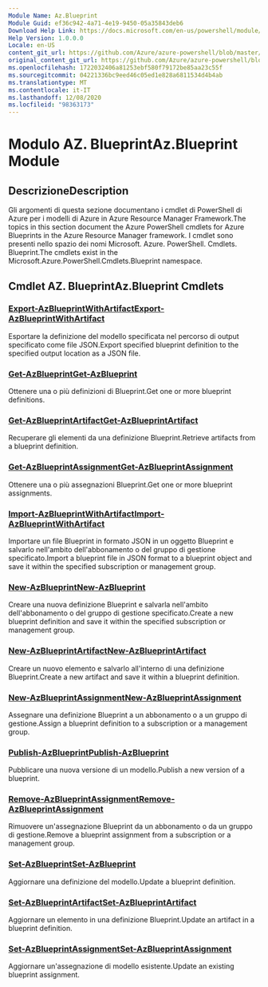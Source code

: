 ```yaml
---
Module Name: Az.Blueprint
Module Guid: ef36c942-4a71-4e19-9450-05a35843deb6
Download Help Link: https://docs.microsoft.com/en-us/powershell/module/az.blueprint
Help Version: 1.0.0.0
Locale: en-US
content_git_url: https://github.com/Azure/azure-powershell/blob/master/src/Blueprint/Blueprint/help/Az.Blueprint.md
original_content_git_url: https://github.com/Azure/azure-powershell/blob/master/src/Blueprint/Blueprint/help/Az.Blueprint.md
ms.openlocfilehash: 1722032406a81253ebf580f79172be85aa23c55f
ms.sourcegitcommit: 04221336bc9eed46c05ed1e828a6811534d4b4ab
ms.translationtype: MT
ms.contentlocale: it-IT
ms.lasthandoff: 12/08/2020
ms.locfileid: "98363173"
---
```

# <span data-ttu-id="9e223-101">Modulo AZ. Blueprint</span><span class="sxs-lookup"><span data-stu-id="9e223-101">Az.Blueprint Module</span></span>
## <span data-ttu-id="9e223-102">Descrizione</span><span class="sxs-lookup"><span data-stu-id="9e223-102">Description</span></span>
<span data-ttu-id="9e223-103">Gli argomenti di questa sezione documentano i cmdlet di PowerShell di Azure per i modelli di Azure in Azure Resource Manager Framework.</span><span class="sxs-lookup"><span data-stu-id="9e223-103">The topics in this section document the Azure PowerShell cmdlets for Azure Blueprints in the Azure Resource Manager framework.</span></span> <span data-ttu-id="9e223-104">I cmdlet sono presenti nello spazio dei nomi Microsoft. Azure. PowerShell. Cmdlets. Blueprint.</span><span class="sxs-lookup"><span data-stu-id="9e223-104">The cmdlets exist in the Microsoft.Azure.PowerShell.Cmdlets.Blueprint namespace.</span></span>

## <span data-ttu-id="9e223-105">Cmdlet AZ. Blueprint</span><span class="sxs-lookup"><span data-stu-id="9e223-105">Az.Blueprint Cmdlets</span></span>
### [<span data-ttu-id="9e223-106">Export-AzBlueprintWithArtifact</span><span class="sxs-lookup"><span data-stu-id="9e223-106">Export-AzBlueprintWithArtifact</span></span>](Export-AzBlueprintWithArtifact.md)
<span data-ttu-id="9e223-107">Esportare la definizione del modello specificata nel percorso di output specificato come file JSON.</span><span class="sxs-lookup"><span data-stu-id="9e223-107">Export specified blueprint definition to the specified output location as a JSON file.</span></span> 

### [<span data-ttu-id="9e223-108">Get-AzBlueprint</span><span class="sxs-lookup"><span data-stu-id="9e223-108">Get-AzBlueprint</span></span>](Get-AzBlueprint.md)
<span data-ttu-id="9e223-109">Ottenere una o più definizioni di Blueprint.</span><span class="sxs-lookup"><span data-stu-id="9e223-109">Get one or more blueprint definitions.</span></span>

### [<span data-ttu-id="9e223-110">Get-AzBlueprintArtifact</span><span class="sxs-lookup"><span data-stu-id="9e223-110">Get-AzBlueprintArtifact</span></span>](Get-AzBlueprintArtifact.md)
<span data-ttu-id="9e223-111">Recuperare gli elementi da una definizione Blueprint.</span><span class="sxs-lookup"><span data-stu-id="9e223-111">Retrieve artifacts from a blueprint definition.</span></span>

### [<span data-ttu-id="9e223-112">Get-AzBlueprintAssignment</span><span class="sxs-lookup"><span data-stu-id="9e223-112">Get-AzBlueprintAssignment</span></span>](Get-AzBlueprintAssignment.md)
<span data-ttu-id="9e223-113">Ottenere una o più assegnazioni Blueprint.</span><span class="sxs-lookup"><span data-stu-id="9e223-113">Get one or more blueprint assignments.</span></span>

### [<span data-ttu-id="9e223-114">Import-AzBlueprintWithArtifact</span><span class="sxs-lookup"><span data-stu-id="9e223-114">Import-AzBlueprintWithArtifact</span></span>](Import-AzBlueprintWithArtifact.md)
<span data-ttu-id="9e223-115">Importare un file Blueprint in formato JSON in un oggetto Blueprint e salvarlo nell'ambito dell'abbonamento o del gruppo di gestione specificato.</span><span class="sxs-lookup"><span data-stu-id="9e223-115">Import a blueprint file in JSON format to a blueprint object and save it within the specified subscription or management group.</span></span>

### [<span data-ttu-id="9e223-116">New-AzBlueprint</span><span class="sxs-lookup"><span data-stu-id="9e223-116">New-AzBlueprint</span></span>](New-AzBlueprint.md)
<span data-ttu-id="9e223-117">Creare una nuova definizione Blueprint e salvarla nell'ambito dell'abbonamento o del gruppo di gestione specificato.</span><span class="sxs-lookup"><span data-stu-id="9e223-117">Create a new blueprint definition and save it within the specified subscription or management group.</span></span>

### [<span data-ttu-id="9e223-118">New-AzBlueprintArtifact</span><span class="sxs-lookup"><span data-stu-id="9e223-118">New-AzBlueprintArtifact</span></span>](New-AzBlueprintArtifact.md)
<span data-ttu-id="9e223-119">Creare un nuovo elemento e salvarlo all'interno di una definizione Blueprint.</span><span class="sxs-lookup"><span data-stu-id="9e223-119">Create a new artifact and save it within a blueprint definition.</span></span>

### [<span data-ttu-id="9e223-120">New-AzBlueprintAssignment</span><span class="sxs-lookup"><span data-stu-id="9e223-120">New-AzBlueprintAssignment</span></span>](New-AzBlueprintAssignment.md)
<span data-ttu-id="9e223-121">Assegnare una definizione Blueprint a un abbonamento o a un gruppo di gestione.</span><span class="sxs-lookup"><span data-stu-id="9e223-121">Assign a blueprint definition to a subscription or a management group.</span></span>

### [<span data-ttu-id="9e223-122">Publish-AzBlueprint</span><span class="sxs-lookup"><span data-stu-id="9e223-122">Publish-AzBlueprint</span></span>](Publish-AzBlueprint.md)
<span data-ttu-id="9e223-123">Pubblicare una nuova versione di un modello.</span><span class="sxs-lookup"><span data-stu-id="9e223-123">Publish a new version of a blueprint.</span></span>

### [<span data-ttu-id="9e223-124">Remove-AzBlueprintAssignment</span><span class="sxs-lookup"><span data-stu-id="9e223-124">Remove-AzBlueprintAssignment</span></span>](Remove-AzBlueprintAssignment.md)
<span data-ttu-id="9e223-125">Rimuovere un'assegnazione Blueprint da un abbonamento o da un gruppo di gestione.</span><span class="sxs-lookup"><span data-stu-id="9e223-125">Remove a blueprint assignment from a subscription or a management group.</span></span>

### [<span data-ttu-id="9e223-126">Set-AzBlueprint</span><span class="sxs-lookup"><span data-stu-id="9e223-126">Set-AzBlueprint</span></span>](Set-AzBlueprint.md)
<span data-ttu-id="9e223-127">Aggiornare una definizione del modello.</span><span class="sxs-lookup"><span data-stu-id="9e223-127">Update a blueprint definition.</span></span>

### [<span data-ttu-id="9e223-128">Set-AzBlueprintArtifact</span><span class="sxs-lookup"><span data-stu-id="9e223-128">Set-AzBlueprintArtifact</span></span>](Set-AzBlueprintArtifact.md)
<span data-ttu-id="9e223-129">Aggiornare un elemento in una definizione Blueprint.</span><span class="sxs-lookup"><span data-stu-id="9e223-129">Update an artifact in a blueprint definition.</span></span>

### [<span data-ttu-id="9e223-130">Set-AzBlueprintAssignment</span><span class="sxs-lookup"><span data-stu-id="9e223-130">Set-AzBlueprintAssignment</span></span>](Set-AzBlueprintAssignment.md)
<span data-ttu-id="9e223-131">Aggiornare un'assegnazione di modello esistente.</span><span class="sxs-lookup"><span data-stu-id="9e223-131">Update an existing blueprint assignment.</span></span>

